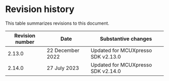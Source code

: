 # Revision history

This table summarizes revisions to this document.

|Revision number|Date|Substantive changes|
|---------------|----|-------------------|
|2.13.0|22 December 2022|Updated for MCUXpresso SDK v2.13.0|
|2.14.0|27 July 2023|Updated for MCUXpresso SDK v2.14.0|

